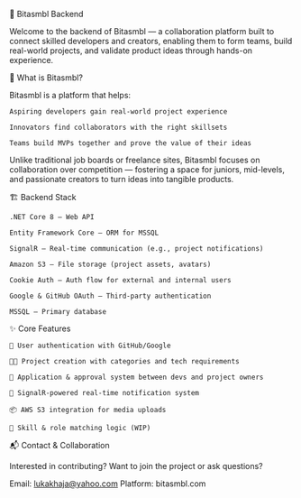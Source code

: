 🧠 Bitasmbl Backend

Welcome to the backend of Bitasmbl — a collaboration platform built to connect skilled developers and creators, enabling them to form teams, 
build real-world projects, and validate product ideas through hands-on experience.

🚀 What is Bitasmbl?

Bitasmbl is a platform that helps:

    Aspiring developers gain real-world project experience

    Innovators find collaborators with the right skillsets

    Teams build MVPs together and prove the value of their ideas

Unlike traditional job boards or freelance sites, Bitasmbl focuses on collaboration over competition — fostering a space for juniors, mid-levels, 
and passionate creators to turn ideas into tangible products.

🏗️ Backend Stack

    .NET Core 8 — Web API

    Entity Framework Core — ORM for MSSQL

    SignalR — Real-time communication (e.g., project notifications)

    Amazon S3 — File storage (project assets, avatars)

    Cookie Auth — Auth flow for external and internal users

    Google & GitHub OAuth — Third-party authentication

    MSSQL — Primary database

✨ Core Features

    🔐 User authentication with GitHub/Google

    🧑‍💻 Project creation with categories and tech requirements

    📨 Application & approval system between devs and project owners

    💬 SignalR-powered real-time notification system

    📦 AWS S3 integration for media uploads

    🔎 Skill & role matching logic (WIP)

📬 Contact & Collaboration

Interested in contributing?
Want to join the project or ask questions?

Email: lukakhaja@yahoo.com
Platform: bitasmbl.com
